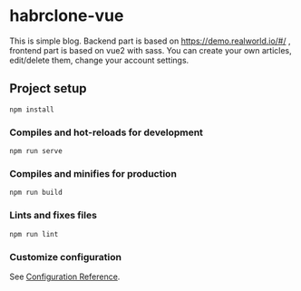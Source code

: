 # habrclone-vue

This is simple blog. Backend part is based on https://demo.realworld.io/#/ , frontend part is based on vue2 with sass.
You can create your own articles, edit/delete them, change your account settings.


## Project setup
```
npm install
```

### Compiles and hot-reloads for development
```
npm run serve
```

### Compiles and minifies for production
```
npm run build
```

### Lints and fixes files
```
npm run lint
```

### Customize configuration
See [Configuration Reference](https://cli.vuejs.org/config/).
